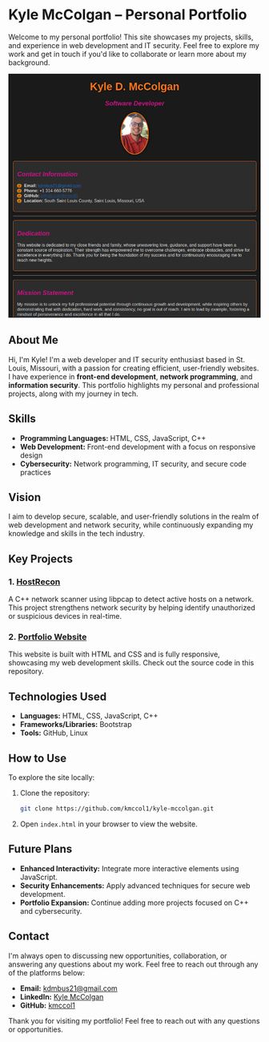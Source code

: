 # Kyle McColgan – Personal Portfolio

Welcome to my personal portfolio! This site showcases my projects, skills, and experience in web development and IT security. Feel free to explore my work and get in touch if you'd like to collaborate or learn more about my background.

![Portfolio Screenshot](./images/Screenshot_20241021_155359-1.png)

## About Me

Hi, I'm Kyle! I'm a web developer and IT security enthusiast based in St. Louis, Missouri, with a passion for creating efficient, user-friendly websites. I have experience in **front-end development**, **network programming**, and **information security**. This portfolio highlights my personal and professional projects, along with my journey in tech.

## Skills
- **Programming Languages:** HTML, CSS, JavaScript, C++
- **Web Development:** Front-end development with a focus on responsive design
- **Cybersecurity:** Network programming, IT security, and secure code practices

## Vision
I aim to develop secure, scalable, and user-friendly solutions in the realm of web development and network security, while continuously expanding my knowledge and skills in the tech industry.

## Key Projects

### 1. [HostRecon](https://github.com/kmccol1/hostRecon)
A C++ network scanner using libpcap to detect active hosts on a network. This project strengthens network security by helping identify unauthorized or suspicious devices in real-time.

### 2. [Portfolio Website](https://kmccol1.github.io/kyle-mccolgan)
This website is built with HTML and CSS and is fully responsive, showcasing my web development skills. Check out the source code in this repository.

## Technologies Used

- **Languages:** HTML, CSS, JavaScript, C++
- **Frameworks/Libraries:** Bootstrap
- **Tools:** GitHub, Linux

## How to Use

To explore the site locally:
1. Clone the repository:
    ```bash
    git clone https://github.com/kmccol1/kyle-mccolgan.git
    ```
2. Open `index.html` in your browser to view the website.

## Future Plans
- **Enhanced Interactivity:** Integrate more interactive elements using JavaScript.
- **Security Enhancements:** Apply advanced techniques for secure web development.
- **Portfolio Expansion:** Continue adding more projects focused on C++ and cybersecurity.

## Contact
I'm always open to discussing new opportunities, collaboration, or answering any questions about my work. Feel free to reach out through any of the platforms below:

- **Email:** kdmbus21@gmail.com
- **LinkedIn:** [Kyle McColgan](https://www.linkedin.com/in/kylemccolgan/)
- **GitHub:** [kmccol1](https://github.com/kmccol1)

Thank you for visiting my portfolio! Feel free to reach out with any questions or opportunities.
